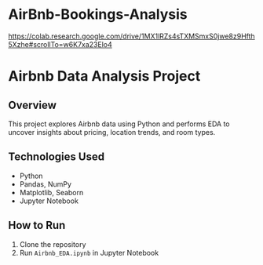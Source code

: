 # AirBnb-Bookings-Analysis
https://colab.research.google.com/drive/1MX1lRZs4sTXMSmxS0jwe8z9Hfth5Xzhe#scrollTo=w6K7xa23Elo4

# Airbnb Data Analysis Project

## Overview
This project explores Airbnb data using Python and performs EDA to uncover insights about pricing, location trends, and room types.

## Technologies Used
- Python
- Pandas, NumPy
- Matplotlib, Seaborn
- Jupyter Notebook

## How to Run
1. Clone the repository
2. Run `Airbnb_EDA.ipynb` in Jupyter Notebook
